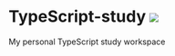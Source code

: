 # TypeScript-study <img src="https://img.shields.io/badge/TypeScript-3178C6?style=flat-square&logo=typescript&logoColor=white">

My personal TypeScript study workspace
